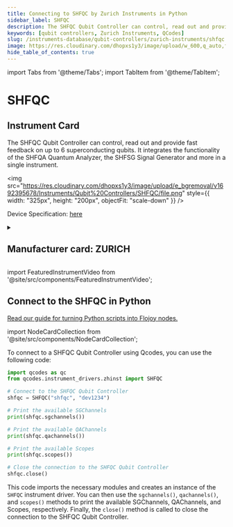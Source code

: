 ```yaml
---
title: Connecting to SHFQC by Zurich Instruments in Python
sidebar_label: SHFQC
description: The SHFQC Qubit Controller can control, read out and provide fast feedback on up to 6 superconducting qubits. It integrates the functionality of the SHFQA Quantum Analyzer, the SHFSG Signal Generator and more in a single instrument.
keywords: [qubit controllers, Zurich Instruments, QCodes]
slug: /instruments-database/qubit-controllers/zurich-instruments/shfqc
image: https://res.cloudinary.com/dhopxs1y3/image/upload/w_600,q_auto,f_auto/e_bgremoval/v1692395678/Instruments/Qubit%20Controllers/SHFQC/file.jpg
hide_table_of_contents: true
---
```


import Tabs from '@theme/Tabs';
import TabItem from '@theme/TabItem';

# SHFQC

## Instrument Card

<div className="flex">

<div>

The SHFQC Qubit Controller can control, read out and provide fast feedback on up to 6 superconducting qubits. It integrates the functionality of the SHFQA Quantum Analyzer, the SHFSG Signal Generator and more in a single instrument.

</div>

<img src="https://res.cloudinary.com/dhopxs1y3/image/upload/e_bgremoval/v1692395678/Instruments/Qubit%20Controllers/SHFQC/file.png" style={{ width: "325px", height: "200px", objectFit: "scale-down" }} />

</div>

<div className="flex text-center">

<p>Device Specification: <a target="\_blank" href="https://docs.zhinst.com/pdf/ziSHFQC_UserManual.pdf">here</a></p>

</div>

<details style={{ marginTop: "15px"}}>
<summary><h2>Manufacturer card: ZURICH</h2></summary>

<img src="https://res.cloudinary.com/dhopxs1y3/image/upload/v1692806207/Instruments/Vendor%20Logos/Zurich_Instruments.png" style={{ width: "100%", height: "170px",objectFit: "scale-down" }} />

Zurich Instruments Ltd. is a privately owned company developing and selling advanced test and measurement instruments equipped with software for dynamic signal analysis.

<ul>
  <li>Headquarters: Switzerland</li>
  <li>Yearly Revenue (millions, USD): 38.0</li>
  <li>Vendor Website: <a href="https://www.zhinst.com/americas/en">here</a></li>
</ul>
</details>

import FeaturedInstrumentVideo from '@site/src/components/FeaturedInstrumentVideo';

<FeaturedInstrumentVideo category='QUBIT_CONTROLLERS' manufacturer='ZURICH'></FeaturedInstrumentVideo>


## Connect to the SHFQC in Python

[Read our guide for turning Python scripts into Flojoy nodes.](https://docs.flojoy.ai/custom-nodes/creating-custom-node/)

import NodeCardCollection from '@site/src/components/NodeCardCollection';

<Tabs>

<TabItem value="Flojoy" label="Flojoy" className="flojoy-instrument-tabs">

<NodeCardCollection category='QUBIT_CONTROLLERS' manufacturer='ZURICH'></NodeCardCollection>

</TabItem>
<TabItem value="QCodes" label="QCodes">

To connect to a SHFQC Qubit Controller using Qcodes, you can use the following code:

```python
import qcodes as qc
from qcodes.instrument_drivers.zhinst import SHFQC

# Connect to the SHFQC Qubit Controller
shfqc = SHFQC("shfqc", "dev1234")

# Print the available SGChannels
print(shfqc.sgchannels())

# Print the available QAChannels
print(shfqc.qachannels())

# Print the available Scopes
print(shfqc.scopes())

# Close the connection to the SHFQC Qubit Controller
shfqc.close()
```

This code imports the necessary modules and creates an instance of the `SHFQC` instrument driver. You can then use the `sgchannels()`, `qachannels()`, and `scopes()` methods to print the available SGChannels, QAChannels, and Scopes, respectively. Finally, the `close()` method is called to close the connection to the SHFQC Qubit Controller.

</TabItem>
</Tabs>